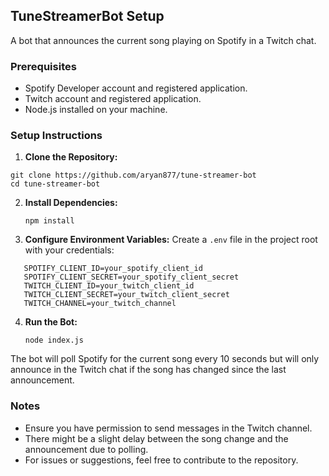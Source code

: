 
## TuneStreamerBot Setup

A bot that announces the current song playing on Spotify in a Twitch chat.

### Prerequisites

-   Spotify Developer account and registered application.
-   Twitch account and registered application.
-   Node.js installed on your machine.

### Setup Instructions

1.  **Clone the Repository:**
    
```
git clone https://github.com/aryan877/tune-streamer-bot
cd tune-streamer-bot
``` 
    
2.  **Install Dependencies:**
    
     `npm install` 
    
3.  **Configure Environment Variables:** Create a `.env` file in the project root with your credentials:
    

 ```
    SPOTIFY_CLIENT_ID=your_spotify_client_id
    SPOTIFY_CLIENT_SECRET=your_spotify_client_secret
    TWITCH_CLIENT_ID=your_twitch_client_id
    TWITCH_CLIENT_SECRET=your_twitch_client_secret
    TWITCH_CHANNEL=your_twitch_channel
```
    
4.  **Run the Bot:**
    
    `node index.js` 
    
The bot will poll Spotify for the current song every 10 seconds but will only announce in the Twitch chat if the song has changed since the last announcement.

### Notes

-   Ensure you have permission to send messages in the Twitch channel.
-   There might be a slight delay between the song change and the announcement due to polling.
-   For issues or suggestions, feel free to contribute to the repository.